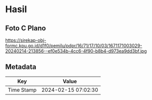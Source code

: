 # Hasil

## Foto C Plano

https://sirekap-obj-formc.kpu.go.id/d1f0/pemilu/pdpr/16/71/17/10/03/1671171003029-20240214-213856--ef0e534b-4cc6-4f90-b8b4-d973ea9dd3bf.jpg


## Metadata

| Key        | Value               |
| ---------- | ------------------- |
| Time Stamp | 2024-02-15 07:02:30 |



